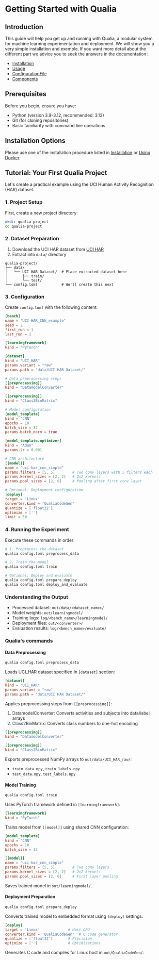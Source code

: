 # Getting Started with Qualia
## Introduction
This guide will help you get up and running with Qualia, a modular system for machine learning experimentation and deployment.
We will show you a very simple installation and exemple. If you want more detail about the different part we advice you to seek the answers in the documentation :
- [Installation](Installation)
- [Usage](../UserGuide/Usage)
- [ConfigurationFile](../UserGuide/ConfigurationFile)
- [Components](../UserGuide/Components)

## Prerequisites

Before you begin, ensure you have:
- Python (version 3.9-3.12, recommended: 3.12)
- Git (for cloning repositories)
- Basic familiarity with command line operations

## Installation Options

Please use one of the installation procedure listed in [Installation](Installation) or [Using Docker](./UsingDocker).

## Tutorial: Your First Qualia Project

Let's create a practical example using the UCI Human Activity Recognition (HAR) dataset.

### 1. Project Setup

First, create a new project directory:

```bash
mkdir qualia-project
cd qualia-project
```

### 2. Dataset Preparation

1. Download the UCI HAR dataset from [UCI HAR](https://archive.ics.uci.edu/ml/datasets/human+activity+recognition+using+smartphones)
2. Extract into `data/` directory
```
qualia-project/
├── data/
│   └── UCI HAR Dataset/  # Place extracted dataset here
│       ├── train/
│       └── test/
└── config.toml           # We'll create this next
```

### 3. Configuration

Create `config.toml` with the following content:

```toml
[bench]
name = "UCI-HAR_CNN_example"
seed = 2
first_run = 1
last_run = 1

[learningframework]
kind = "PyTorch"

[dataset]
kind = "UCI_HAR"
params.variant = "raw"
params.path = "data/UCI HAR Dataset/"

# Data preprocessing steps
[[preprocessing]]
kind = "DatamodelConverter"

[[preprocessing]]
kind = "Class2BinMatrix"

# Model configuration
[model_template]
kind = "CNN"
epochs = 10
batch_size = 32
params.batch_norm = true

[model_template.optimizer]
kind = "Adam"
params.lr = 0.001

# CNN architecture
[[model]]
name = "uci-har_cnn_simple"
params.filters = [5, 5]        # Two conv layers with 5 filters each
params.kernel_sizes = [2, 2]   # 2x2 kernels
params.pool_sizes = [2, 0]     # Pooling after first conv layer

# Optional: Deployment configuration
[deploy]
target = 'Linux'
converter.kind = 'QualiaCodeGen'
quantize = ['float32']
optimize = ['']
limit = 50
```

### 4. Running the Experiment

Execute these commands in order:

```bash
# 1. Preprocess the dataset
qualia config.toml preprocess_data

# 2. Train the model
qualia config.toml train

# Optional: Deploy and evaluate
qualia config.toml prepare_deploy
qualia config.toml deploy_and_evaluate
```

### Understanding the Output

- Processed dataset: `out/data/<dataset_name>/`
- Model weights: `out/learningmodel/`
- Training logs: `log/<bench_name>/learningmodel/`
- Deployment files: `out/<converter>/`
- Evaluation results: `log/<bench_name>/evaluate/`

### Qualia's commands
#### Data Preprocessing
```bash
qualia config.toml preprocess_data
```

Loads UCI_HAR dataset specified in `[dataset]` section:
```toml
[dataset]
kind = "UCI_HAR"
params.variant = "raw"
params.path = "data/UCI HAR Dataset/"
```

Applies preprocessing steps from `[[preprocessing]]`:
1. DatamodelConverter: Converts activities and subjects into data/label arrays
2. Class2BinMatrix: Converts class numbers to one-hot encoding
```toml
[[preprocessing]]
kind = "DatamodelConverter"

[[preprocessing]]
kind = "Class2BinMatrix"
```

Exports preprocessed NumPy arrays to `out/data/UCI_HAR_raw/`:
- `train_data.npy`, `train_labels.npy`
- `test_data.npy`, `test_labels.npy`

#### Model Training
```bash
qualia config.toml train
```

Uses PyTorch framework defined in `[learningframework]`:
```toml
[learningframework]
kind = "PyTorch"
```

Trains model from `[[model]]` using shared CNN configuration:
```toml
[model_template]
kind = "CNN"
epochs = 10
batch_size = 32

[[model]]
name = "uci-har_cnn_simple"
params.filters = [5, 5]        # Two conv layers
params.kernel_sizes = [2, 2]   # 2x2 kernels
params.pool_sizes = [2, 0]     # First layer pooling
```

Saves trained model in `out/learningmodel/`.

#### Deployment Preparation
```bash
qualia config.toml prepare_deploy
```

Converts trained model to embedded format using `[deploy]` settings:
```toml
[deploy]
target = 'Linux'             # Host CPU
converter.kind = 'QualiaCodeGen'  # C code generator
quantize = ['float32']       # Precision
optimize = ['']              # Optimizations
```

Generates C code and compiles for Linux host in `out/QualiaCodeGen/`.